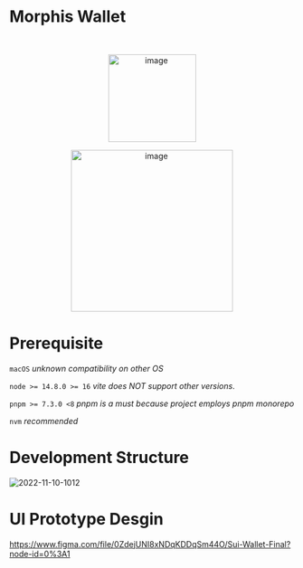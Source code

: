 # Morphis Wallet
<br />
<p align="center">
<img width="155" alt="image" src="https://user-images.githubusercontent.com/22234622/199383011-c5da6ef3-c00c-4176-a4c9-c19b2e32031f.png">
</p>
<p align="center">
<img width="286" alt="image" src="https://user-images.githubusercontent.com/22234622/199383086-554774c7-5754-4b78-b4f1-e68273d3d02c.png">
</p>


# Prerequisite
`macOS` *unknown compatibility on other OS*

`node >= 14.8.0 >= 16` *vite does NOT support other versions*.

`pnpm >= 7.3.0 <8` *pnpm is a must because project employs pnpm monorepo*

`nvm` *recommended*

# Development Structure
![2022-11-10-1012](https://user-images.githubusercontent.com/22234622/201091832-28e9d82f-adad-4fd7-bb92-7d2fae24621d.png)

# UI Prototype Desgin
https://www.figma.com/file/0ZdejUNI8xNDqKDDqSm44O/Sui-Wallet-Final?node-id=0%3A1

